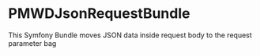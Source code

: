 PMWDJsonRequestBundle
=====================

This Symfony Bundle moves JSON data inside request body to the request parameter bag
